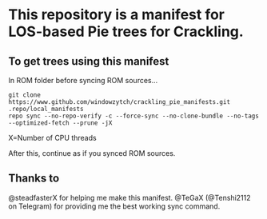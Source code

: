 # This repository is a manifest for LOS-based Pie trees for Crackling.

## To get trees using this manifest
In ROM folder before syncing ROM sources...
```
git clone https://www.github.com/windowzytch/crackling_pie_manifests.git .repo/local_manifests
repo sync --no-repo-verify -c --force-sync --no-clone-bundle --no-tags --optimized-fetch --prune -jX
```
X=Number of CPU threads

After this, continue as if you synced ROM sources.

## Thanks to
@steadfasterX for helping me make this manifest.
@TeGaX (@Tenshi2112 on Telegram) for providing me the best working sync command.
